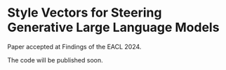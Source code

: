 # Style Vectors for Steering Generative Large Language Models

Paper accepted at Findings of the EACL 2024.

The code will be published soon.

